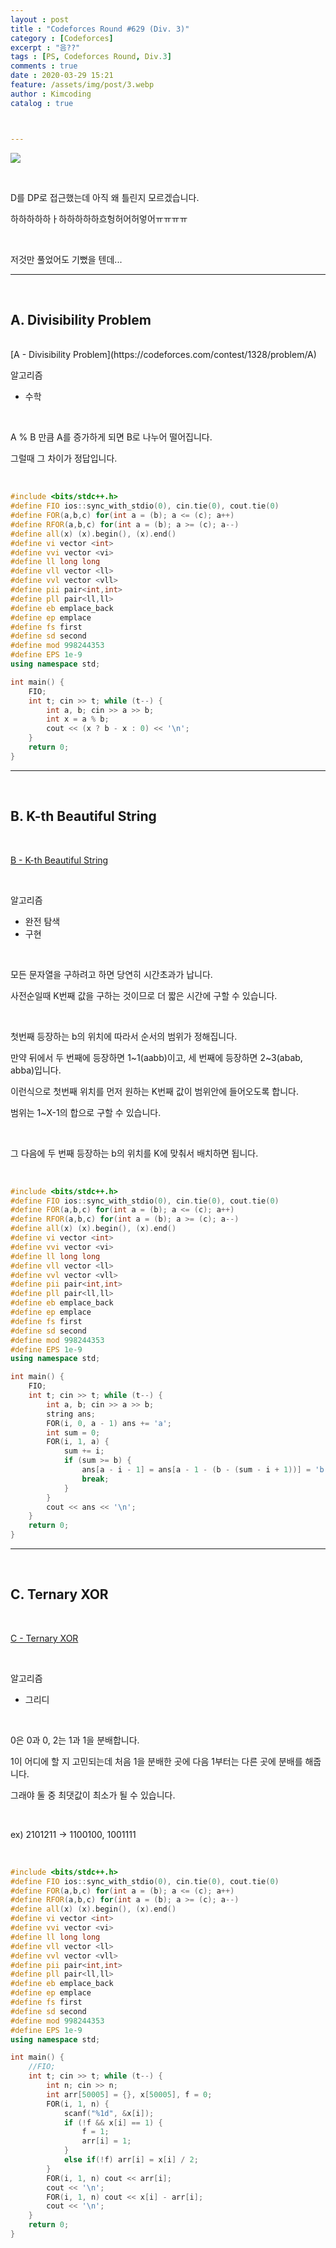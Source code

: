 ```yaml
---
layout : post
title : "Codeforces Round #629 (Div. 3)"
category : [Codeforces]
excerpt : "음??"
tags : [PS, Codeforces Round, Div.3]
comments : true
date : 2020-03-29 15:21
feature: /assets/img/post/3.webp
author : Kimcoding
catalog : true



---
```




![](https://user-images.githubusercontent.com/57852139/78292091-79905100-7561-11ea-832a-b4968e644a97.png)

<br/>

D를 DP로 접근했는데 아직 왜 틀린지 모르겠습니다.

하하하하하ㅏ하하하하하흐헝허어허엏어ㅠㅠㅠㅠ

<br/>

저것만 풀었어도 기뻤을 텐데...

---

<br/>

## A. Divisibility Problem

<br/>
[A - Divisibility Problem](https://codeforces.com/contest/1328/problem/A)

<br/>

알고리즘

+ 수학

<br/>

A % B 만큼 A를 증가하게 되면 B로 나누어 떨어집니다.

그럴때 그 차이가 정답입니다.


<br/>


```cpp
#include <bits/stdc++.h>
#define FIO ios::sync_with_stdio(0), cin.tie(0), cout.tie(0)
#define FOR(a,b,c) for(int a = (b); a <= (c); a++)
#define RFOR(a,b,c) for(int a = (b); a >= (c); a--)
#define all(x) (x).begin(), (x).end()
#define vi vector <int>
#define vvi vector <vi>
#define ll long long
#define vll vector <ll>
#define vvl vector <vll>
#define pii pair<int,int>
#define pll pair<ll,ll>
#define eb emplace_back
#define ep emplace
#define fs first
#define sd second
#define mod 998244353
#define EPS 1e-9
using namespace std;

int main() {
	FIO;
	int t; cin >> t; while (t--) {
		int a, b; cin >> a >> b;
		int x = a % b;
		cout << (x ? b - x : 0) << '\n';
	}
	return 0;
}
```

---


<br/>

## B. K-th Beautiful String

<br/>

[B - K-th Beautiful String](https://codeforces.com/contest/1328/problem/B)

<br/>

알고리즘

+ 완전 탐색
+ 구현

<br/>

모든 문자열을 구하려고 하면 당연히 시간초과가 납니다.

사전순일때 K번째 값을 구하는 것이므로 더 짧은 시간에 구할 수 있습니다.

<br/>

첫번째 등장하는 b의 위치에 따라서 순서의 범위가 정해집니다.

만약 뒤에서 두 번째에 등장하면 1~1(aabb)이고, 세 번째에 등장하면 2~3(abab, abba)입니다.

이런식으로 첫번째 위치를 먼저 원하는 K번째 값이 범위안에 들어오도록 합니다.

범위는 1~X-1의 합으로 구할 수 있습니다.

<br/>

그 다음에 두 번째 등장하는 b의 위치를 K에 맞춰서 배치하면 됩니다.


<br/>

```cpp
#include <bits/stdc++.h>
#define FIO ios::sync_with_stdio(0), cin.tie(0), cout.tie(0)
#define FOR(a,b,c) for(int a = (b); a <= (c); a++)
#define RFOR(a,b,c) for(int a = (b); a >= (c); a--)
#define all(x) (x).begin(), (x).end()
#define vi vector <int>
#define vvi vector <vi>
#define ll long long
#define vll vector <ll>
#define vvl vector <vll>
#define pii pair<int,int>
#define pll pair<ll,ll>
#define eb emplace_back
#define ep emplace
#define fs first
#define sd second
#define mod 998244353
#define EPS 1e-9
using namespace std;

int main() {
	FIO;
	int t; cin >> t; while (t--) {
		int a, b; cin >> a >> b;
		string ans;
		FOR(i, 0, a - 1) ans += 'a';
		int sum = 0;
		FOR(i, 1, a) {
			sum += i;
			if (sum >= b) {
				ans[a - i - 1] = ans[a - 1 - (b - (sum - i + 1))] = 'b';
				break;
			}
		}
		cout << ans << '\n';
	}
	return 0;
}
```

---

<br/>

## C. Ternary XOR

<br/>

[C - Ternary XOR](https://codeforces.com/contest/1328/problem/C)

<br/>

알고리즘

+ 그리디

<br/>

0은 0과 0, 2는 1과 1을 분배합니다.

1이 어디에 할 지 고민되는데 처음 1을 분배한 곳에 다음 1부터는 다른 곳에 분배를 해줍니다.

그래야 둘 중 최댓값이 최소가 될 수 있습니다.

<br/>

ex) 2101211 -> 1100100, 1001111

<br/>

```cpp
#include <bits/stdc++.h>
#define FIO ios::sync_with_stdio(0), cin.tie(0), cout.tie(0)
#define FOR(a,b,c) for(int a = (b); a <= (c); a++)
#define RFOR(a,b,c) for(int a = (b); a >= (c); a--)
#define all(x) (x).begin(), (x).end()
#define vi vector <int>
#define vvi vector <vi>
#define ll long long
#define vll vector <ll>
#define vvl vector <vll>
#define pii pair<int,int>
#define pll pair<ll,ll>
#define eb emplace_back
#define ep emplace
#define fs first
#define sd second
#define mod 998244353
#define EPS 1e-9
using namespace std;

int main() {
	//FIO;
	int t; cin >> t; while (t--) {
		int n; cin >> n;
		int arr[50005] = {}, x[50005], f = 0;
		FOR(i, 1, n) {
			scanf("%1d", &x[i]);
			if (!f && x[i] == 1) {
				f = 1;
				arr[i] = 1;
			}
			else if(!f) arr[i] = x[i] / 2;
		}
		FOR(i, 1, n) cout << arr[i];
		cout << '\n';
		FOR(i, 1, n) cout << x[i] - arr[i];
		cout << '\n';
	}
	return 0;
}
```